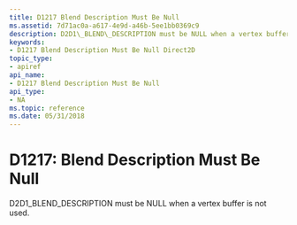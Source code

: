 ```yaml
---
title: D1217 Blend Description Must Be Null
ms.assetid: 7d71ac0a-a617-4e9d-a46b-5ee1bb0369c9
description: D2D1\_BLEND\_DESCRIPTION must be NULL when a vertex buffer is not used.
keywords:
- D1217 Blend Description Must Be Null Direct2D
topic_type:
- apiref
api_name:
- D1217 Blend Description Must Be Null
api_type:
- NA
ms.topic: reference
ms.date: 05/31/2018
---
```


# D1217: Blend Description Must Be Null

D2D1\_BLEND\_DESCRIPTION must be NULL when a vertex buffer is not used.





 

 

 
